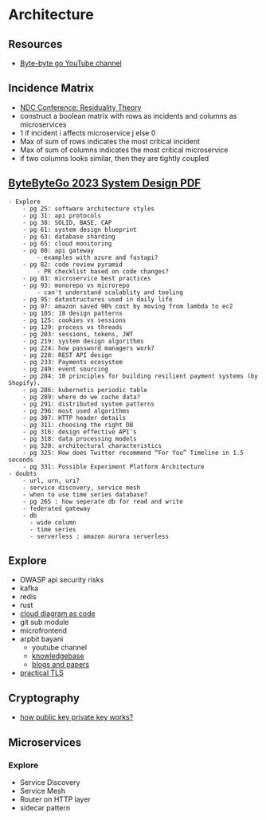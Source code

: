 # Architecture

## Resources
- [Byte-byte go YouTube channel](https://www.youtube.com/c/ByteByteGo)

## Incidence Matrix
- [NDC Conference: Residuality Theory](https://youtu.be/1KHXAWLSMqE?si=vG7K3Ddg5UrH8P3g)
- construct a boolean matrix with rows as incidents and columns as microservices
- 1 if incident i affects microservice j else 0
- Max of sum of rows indicates the most critical incident
- Max of sum of columns indicates the most critical microservice
- if two columns looks similar, then they are tightly coupled

## [ByteByteGo 2023 System Design PDF](https://blog.bytebytego.com/p/free-system-design-pdf-158-pages)
    - Explore
        - pg 25: software architecture styles
        - pg 31: api protocols
        - pg 38: SOLID, BASE, CAP
        - pg 61: system design blueprint
        - pg 63: database sharding
        - pg 65: cloud monitoring
        - pg 80: api gateway
            - examples with azure and fastapi?
        - pg 82: code review pyramid
            - PR checklist based on code changes?
        - pg 83: microservice best practices
        - pg 93: monorepo vs microrepo
            - can't understand scalablity and tooling
        - pg 95: datastructures used in daily life
        - pg 97: amazon saved 90% cost by moving from lambda to ec2
        - pg 105: 18 design patterns
        - pg 125: cookies vs sessions
        - pg 129: process vs threads
        - pg 203: sessions, tokens, JWT
        - pg 219: system design algorithms
        - pg 224: how password managers work?
        - pg 228: REST API design
        - pg 233: Payments ecosystem
        - pg 249: event sourcing
        - pg 284: 10 principles for building resilient payment systems (by Shopify).
        - pg 286: kubernetis periodic table
        - pg 289: where do we cache data?
        - pg 291: distributed system patterns
        - pg 296: most used algorithms
        - pg 307: HTTP header details
        - pg 311: choosing the right DB
        - pg 316: design effective API's
        - pg 318: data processing models
        - pg 320: architectural characteristics
        - pg 325: How does Twitter recommend “For You” Timeline in 1.5 seconds
        - pg 331: Possible Experiment Platform Architecture
    - doubts
        - url, urn, uri?
        - service discovery, service mesh
        - when to use time series database?
        - pg 265 : how seperate db for read and write
        - federated gateway
        - db
          - wide column
          - time series
          - serverless : amazon aurora serverless
## Explore
- OWASP api security risks
- kafka
- redis
- rust
- [cloud diagram as code](https://github.com/mingrammer/diagrams)
- git sub module
- microfrontend
- arpbit bayani
  - youtube channel
  - [knowledgebase](https://github.com/arpitbbhayani/knowledge-base?tab=readme-ov-file)
  - [blogs and papers](https://arpitbhayani.me/)
- [practical TLS](https://www.youtube.com/playlist?list=PLIFyRwBY_4bTwRX__Zn4-letrtpSj1mzY)

## Cryptography        
- [how public key private key works?](https://youtu.be/_zyKvPvh808?si=3iPbs3GOSwp4dhkb)


## Microservices
### Explore
- Service Discovery
- Service Mesh
- Router on HTTP layer
- sidecar pattern
